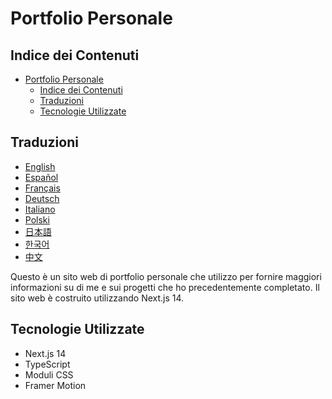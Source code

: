 # Portfolio Personale

## Indice dei Contenuti

- [Portfolio Personale](#portfolio-personale)
  - [Indice dei Contenuti](#indice-dei-contenuti)
  - [Traduzioni](#traduzioni)
  - [Tecnologie Utilizzate](#tecnologie-utilizzate)

## Traduzioni

- [English](/README.md)
- [Español](/docs/README.es.md)
- [Français](/docs/README.fr.md)
- [Deutsch](/docs/README.de.md)
- [Italiano](/docs/README.it.md)
- [Polski](/docs/README.pl.md)
- [日本語](/docs/README.ja.md)
- [한국어](/docs/README.ko.md)
- [中文](/docs/README.zh.md)

Questo è un sito web di portfolio personale che utilizzo per fornire maggiori informazioni su di me e sui progetti che ho precedentemente completato. Il sito web è costruito utilizzando Next.js 14.

## Tecnologie Utilizzate

- Next.js 14
- TypeScript
- Moduli CSS
- Framer Motion
